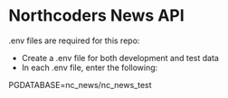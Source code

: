 # Northcoders News API

.env files are required for this repo:

- Create a .env file for both development and test data
- In each .env file, enter the following:

PGDATABASE=nc_news/nc_news_test
